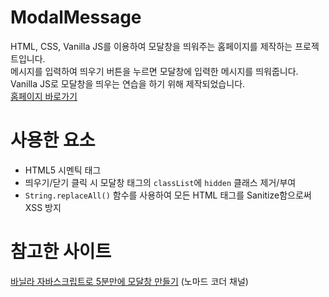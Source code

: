 # ModalMessage
HTML, CSS, Vanilla JS를 이용하여 모달창을 띄워주는 홈페이지를 제작하는 프로젝트입니다.   
메시지를 입력하여 띄우기 버튼을 누르면 모달창에 입력한 메시지를 띄워줍니다.   
Vanilla JS로 모달창을 띄우는 연습을 하기 위해 제작되었습니다.   
[홈페이지 바로가기](https://kuman514.github.io/ModalMessage)
# 사용한 요소
- HTML5 시멘틱 태그
- 띄우기/닫기 클릭 시 모달창 태그의 `classList`에 `hidden` 클래스 제거/부여
- `String.replaceAll()` 함수를 사용하여 모든 HTML 태그를 Sanitize함으로써 XSS 방지
# 참고한 사이트
[바닐라 자바스크립트로 5분만에 모달창 만들기](https://youtu.be/V08wXKHF_Xw) (노마드 코더 채널)

